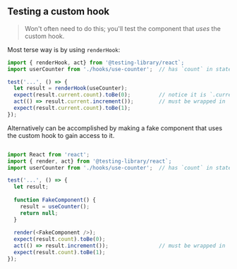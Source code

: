 ## Testing a custom hook

> Won't often need to do this; you'll test the component that _uses_ the custom hook.

Most terse way is by using `renderHook`:

```javascript
import { renderHook, act} from '@testing-library/react`;
import userCounter from './hooks/use-counter';  // has `count` in state, and `increment` and `decrement` functions which modify it

test('...', () => {
  let result = renderHook(useCounter);
  expect(result.current.count).toBe(0);         // notice it is `.current`
  act(() => result.current.increment());        // must be wrapped in `act` since it changes state
  expect(result.current.count).toBe(1);
});
```

Alternatively can be accomplished by making a fake component that uses the custom hook to gain access to it.

```javascript

import React from 'react';
import { render, act} from '@testing-library/react`;
import userCounter from './hooks/use-counter';  // has `count` in state, and `increment` and `decrement` functions which modify it

test('...', () => {
  let result;
  
  function FakeComponent() {
    result = useCounter();
    return null;
  }
  
  render(<FakeComponent />);
  expect(result.count).toBe(0);
  act(() => result.increment());                // must be wrapped in `act` since it changes state
  expect(result.count).toBe(1);
});
```
